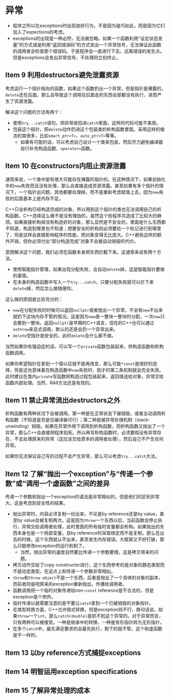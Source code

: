 # 异常

+ 程序之所以在exceptions时出现良好行为，不是因为碰巧如此，而是因为它们加入了expections的考虑。
+ exceptions的出现是一种必然，无法被忽略。如果一个函数利用“设定状态变量”的方式或是利用“返回错误码”的方式发出一个异常信号，无法保证此函数的调用者会检查那个错误码。于是程序会一直进行下去，远离错误的发生点。但是exceptions会发出异常信号，不处理则立刻终止。

## Item 9 利用destructors避免泄露资源

考虑运行一个指针指向的函数，如果这个函数扔出一个异常，但是指针是裸露的，`delete`还在后面，那么会导致这个调用往后面走的东西全部都没有执行，进而产生了资源泄露。

解决这个问题的方法有两个：

+ 使用`try...catch`语句，把异常收拾进`catch`里面。这样的代码可能不美观。
+ 包装这个指针，把`delete`动作扔进这个包装类的析构函数里面。采用这样的做法的类很多，比如`smart_ptr<T>`，`auto_ptr<T>`等等。
  + 如果有可能的话，可以考虑自己设计一个类来包装，然后尽力避免编译器自行补充构造函数、`operator=`函数。

## Item 10 在constructors内阻止资源泄露

通常来说，一个类中是有很大可能存在裸露的指针的。在这种情况下，如果初始化中的`new`失败而且没有处理，那么会直接造成资源泄露。甚至如果有多个指针的情况下，一个指针出问题，其他都要处理掉，而不是重新考虑赋值上去，因为`new`失败的后面基本上是内存不足。

C++只会析构已经构造完成的对象，所以用到这个指针的类也无法调用自己的析构函数。C++选择这么做不是没有理由的，虽然这个给程序员造成了比较大的麻烦。如果直接析构掉没有构造好的对象，那么显然是不安全的，里面是什么东西都不知道，构造到哪里也不知道；想要安全的析构则必须要给一个标记进行到哪里了，但是这样会直接影响程序的性能，把对象变得无比庞大。C++避免这样的额外开销，但你必须付出“部分构造完成”对象不会被自动销毁的代价。

意图解决这个问题，我们必须在函数本身把东西拦截下来。这通常来说有两个方法。

+ 使用智能指针管理，如果出现分配失败，会自动`delete`掉，这是智能指针要做的事情。
+ 在本身的构造函数中写入一个`try...catch`，只要分配失败就可以拦下来`delete`掉，然后怎么做随便你。

这么做的原因是比较充分的：

+ `new`在分配失败的时候可以返回`nullptr`或者抛出一个异常，不会有`new`不出来就扔下这块内存不管的情况。这是因为`new`是一整块一整块的分配，一次`new`只会要到一整块。返回`nullptr`是早期的C++语言，现在的C++也可以通过`nothrow`来显式调用，默认的还是会扔一个异常出来。
+ `delete`空指针是安全的，此时`delete`会什么都不做。

当然如果你有强迫症的话，可以写一个`private`函数包装起来，供构造函数和析构函数调用。

如果你希望指针在拿到一个值以后就不能再改变，那么可能`*const`是很好的选择，但是这也意味着在构造函数中`new`失败时，刚才的第二条机制就会完全失效。此时建议在类内`private`写函数把构造过程包装起来，返回值送给对象，异常交给函数内部处理。当然，RAII方法还是有效的。

## Item 11 禁止异常流出destructors之外

析构函数有两种状况下会被调用。第一种是在正常状态下被销毁，或者主动调用析构函数（不知道是否是仅编译器可行）；第二种是被异常处理机制（stack-unwinding）销毁。如果在异常作用下调用到析构函数，而析构函数又抛出了一个异常，那么C++会直接把程序掐死。所以再写析构函数时，必须要假设有异常存在，不去处理原来的异常（这应该交给原本的调用者处理），然后自己不产生任何异常。

如果你无法保证自己写的过程不会产生异常，那么可以考虑`try...catch`大法。

##  Item 12 了解“抛出一个exception”与“传递一个参数”或“调用一个虚函数”之间的差异

传递一个参数和抛出一个exception的语法是非常相似的，但是他们的区别非常大，这是考虑到安全性的结果。

+ 抛出异常时，内容必须复制一份出来，不论是by reference还是by value，甚至by value会被复制两次。这是因为`throw`一个东西以后，当前函数会停止执行，异常交给调用者处理，此时里面的所有临时变量都会析构。如果抛出的东西本身也是一个局部变量，且by reference时采取绑定而不是复制，那么在出去的时候，这个东西就认不出来，甚至发生内存错误。大框架又不好打破，那么只能修改exception的运行机制了。
  + 当然，抛出异常的速度自然要比传递一个参数要慢，这是拷贝带来的问题。
+ 拷贝动作交给了copy constructor进行，这个东西参考的是对象的静态类型而不是动态类型。在这点上和传递一个参数非常相似。
+ `throw`和`throw object`不是一个东西，后者是抛出了一个具体的对象的副本，而前者则是吧原来的exception重新抛出，传播给调用者。
+ 函数调用把一个临时对象传递给non-`const` reference是不合法的，但是exception是个例外。
+ 指针传递以就需要注意的是不要让`catch`拿到一个已被销毁的对象指针。
+ 在类型转换方面，C++允许隐式转换，但是exception则不行，换句话说，如果`throw`一个`int`，那么`catch(double)`是抓不到这个异常的。对于异常而言，只有两种可以被接受。一种是继承中的转换，一种是有形指针转为无形指针。
+ 在多个`catch`中，最先满足要求的会最先执行，剩下的就不管，这个和虚函数是不一样的。

## Item 13 以by reference方式捕捉exceptions



## Item 14 明智运用exception specifications



## Item 15 了解异常处理的成本